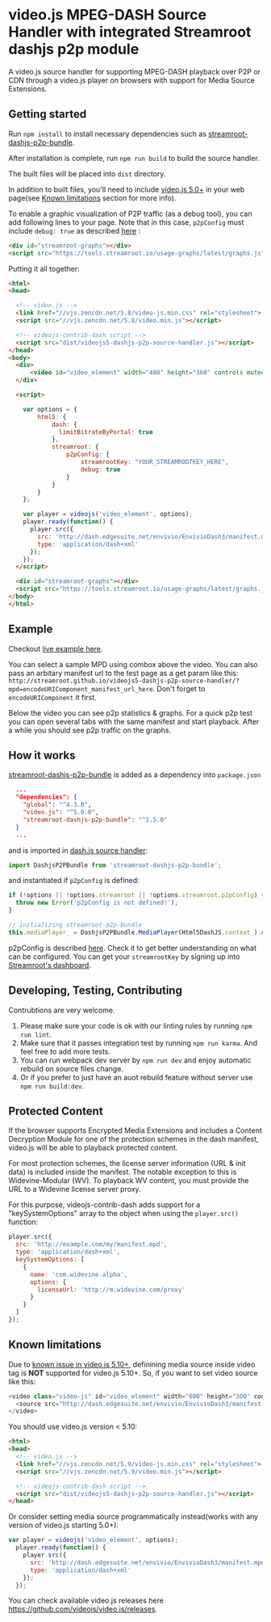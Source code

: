 # video.js MPEG-DASH Source Handler with integrated Streamroot dashjs p2p module

A video.js source handler for supporting MPEG-DASH playback over P2P or CDN through a video.js player on browsers with support for Media Source Extensions.

## Getting started

Run `npm install` to install necessary dependencies such as [streamroot-dashjs-p2p-bundle](https://github.com/streamroot/dashjs-p2p-wrapper).

After installation is complete, run `npm run build` to build the source handler.

The built files will be placed into `dist` directory.

In addition to built files, you'll need to include [video.js 5.0+](http://videojs.com/getting-started/) in your web page(see [Known limitations](#known-limitations) section for more info).

To enable a graphic visualization of P2P traffic (as a debug tool), you can add following lines to your page. Note that in this case, `p2pConfig` must include `debug: true` as described [here](https://streamroot.readme.io/docs/p2p-config) :

```html
<div id="streamroot-graphs"></div>
<script src="https://tools.streamroot.io/usage-graphs/latest/graphs.js"></script>
```

Putting it all together:
```html
<html>
<head>

  <!-- video.js -->
  <link href="//vjs.zencdn.net/5.8/video-js.min.css" rel="stylesheet">
  <script src="//vjs.zencdn.net/5.8/video.min.js"></script>

  <!-- videojs-contrib-dash script -->
  <script src="dist/videojs5-dashjs-p2p-source-handler.js"></script>
</head>
<body>
  <div>
      <video id="video_element" width="480" height="360" controls muted class="video-js vjs-default-skin" />
  </div>

  <script>

    var options = {
        html5: {
            dash: {
              limitBitrateByPortal: true
            },
            streamroot: {
                p2pConfig: {
                    streamrootKey: "YOUR_STREAMROOTKEY_HERE",
                    debug: true
                }
            }
        }
    };

    var player = videojs('video_element', options);
    player.ready(function() {
      player.src({
        src: 'http://dash.edgesuite.net/envivio/EnvivioDash3/manifest.mpd',
        type: 'application/dash+xml'
      });
    });
  </script>

  <div id="streamroot-graphs"></div>
  <script src="https://tools.streamroot.io/usage-graphs/latest/graphs.js"></script>
</body>
</html>
```

## Example

Checkout [live example here](http://streamroot.github.io/videojs5-dashjs-p2p-source-handler/).

You can select a sample MPD using combox above the video. You can also pass an arbitary manifest url to the test page as a get param like this: `http://streamroot.github.io/videojs5-dashjs-p2p-source-handler/?mpd=encodeURIComponent_manifest_url_here`. Don't forget to `encodeURIComponent` it first.

Below the video you can see p2p statistics & graphs.
For a quick p2p test you can open several tabs with the same manifest and start playback. After a while you should see p2p traffic on the graphs.

## How it works

[streamroot-dashjs-p2p-bundle](https://github.com/streamroot/dashjs-p2p-wrapper) is added as a dependency into `package.json`

```json
  ...
  "dependencies": {
    "global": "^4.3.0",
    "video.js": "^5.0.0",
    "streamroot-dashjs-p2p-bundle": "^1.5.0"
  }
  ...
```

and is imported in [dash.js source handler](https://github.com/streamroot/videojs5-dashjs-p2p-source-handler/blob/master/src/js/videojs-dash.js):

```javascript
import DashjsP2PBundle from 'streamroot-dashjs-p2p-bundle';
```

and instantiated if `p2pConfig` is defined:

```javascript
if (!options || !options.streamroot || !options.streamroot.p2pConfig) {
  throw new Error('p2pConfig is not defined!');
}

// initializing streamroot-p2p-bundle
this.mediaPlayer_ = DashjsP2PBundle.MediaPlayer(Html5DashJS.context_).create(options.streamroot.p2pConfig);
```

p2pConfig is described [here](https://streamroot.readme.io/docs/p2p-config). Check it to get better understanding on what can be configured.
You can get your `streamrootKey` by signing up into [Streamroot's dashboard](http://dashboard.streamroot.io/signup).

## Developing, Testing, Contributing

Contrubtions are very welcome.

1. Please make sure your code is ok with our linting rules by running `npm run lint`.
1. Make sure that it passes integration test by running `npm run karma`. And feel free to add more tests.
1. You can run webpack dev server by `npm run dev` and enjoy automatic rebuild on source files change.
1. Or if you prefer to just have an auot rebuild feature without server use `npm run build:dev`.

## Protected Content

If the browser supports Encrypted Media Extensions and includes a Content Decryption Module for one of the protection schemes in the dash manifest, video.js will be able to playback protected content.

For most protection schemes, the license server information (URL &amp; init data) is included inside the manifest. The notable exception to this is Widevine-Modular (WV). To playback WV content, you must provide the URL to a Widevine license server proxy.

For this purpose, videojs-contrib-dash adds support for a "keySystemOptions" array to the object when using the `player.src()` function:

```javascript
player.src({
  src: 'http://example.com/my/manifest.mpd',
  type: 'application/dash+xml',
  keySystemOptions: [
    {
      name: 'com.widevine.alpha',
      options: {
        licenseUrl: 'http://m.widevine.com/proxy'
      }
    }
  ]
});
```

## Known limitations

Due to [known issue in video.js 5.10+](https://github.com/videojs/video.js/issues/3428), definining media source inside video tag is **NOT** supported for video.js 5.10+.
So, if you want to set video source like this:

```javascript
<video class="video-js" id="video_element" width="600" height="300" controls>
  <source src="http://dash.edgesuite.net/envivio/EnvivioDash3/manifest.mpd">
</video>
```

You should use video.js version < 5.10:

```html
<html>
<head>
  <!-- video.js -->
  <link href="//vjs.zencdn.net/5.9/video-js.min.css" rel="stylesheet">
  <script src="//vjs.zencdn.net/5.9/video.min.js"></script>

  <!-- videojs-contrib-dash script -->
  <script src="dist/videojs5-dashjs-p2p-source-handler.js"></script>
</head>
```

Or consider setting media source programmatically instead(works with any version of video.js starting 5.0+):

```javascript
var player = videojs('video_element', options);
  player.ready(function() {
    player.src({
      src: 'http://dash.edgesuite.net/envivio/EnvivioDash3/manifest.mpd',
      type: 'application/dash+xml'
    });
  });
```

You can check available video.js releases here https://github.com/videojs/video.js/releases.
